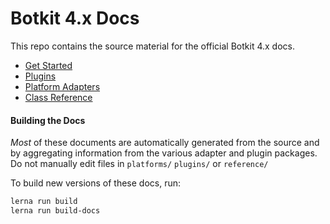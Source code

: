 # Botkit 4.x Docs

This repo contains the source material for the official Botkit 4.x docs.

* [Get Started](index.md)
* [Plugins](plugins/index.md)
* [Platform Adapters](platforms/index.md)
* [Class Reference](reference/index.md)

#### Building the Docs

_Most_ of these documents are automatically generated from the source and by aggregating information from the various adapter and plugin packages.  Do not manually edit files in `platforms/` `plugins/` or `reference/`

To build new versions of these docs, run:

```bash
lerna run build
lerna run build-docs
```
